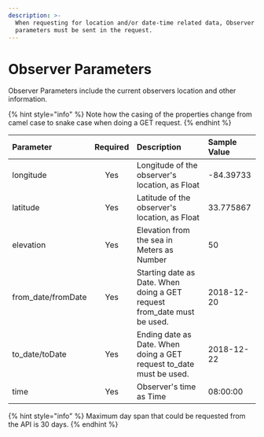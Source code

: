 ```yaml
---
description: >-
  When requesting for location and/or date-time related data, Observer
  parameters must be sent in the request.
---
```


# Observer Parameters

Observer Parameters include the current observers location and other information.

{% hint style="info" %}
Note how the casing of the properties change from camel case to snake case when doing a GET request.
{% endhint %}

| **Parameter** | **Required** | **Description** | Sample Value |
| :--- | :---: | :--- | :--- |
| longitude | Yes | Longitude of the observer's location, as Float | -84.39733 |
| latitude | Yes | Latitude of the observer's location, as Float | 33.775867 |
| elevation | Yes | Elevation from the sea in Meters as Number | 50 |
| from\_date/fromDate | Yes | Starting date as Date. When doing a GET request from\_date must be used. | 2018-12-20 |
| to\_date/toDate | Yes | Ending date as Date. When doing a GET request to\_date must be used. | 2018-12-22 |
| time | Yes | Observer's time as Time | 08:00:00 |

{% hint style="info" %}
Maximum day span that could be requested from the API is 30 days.
{% endhint %}

